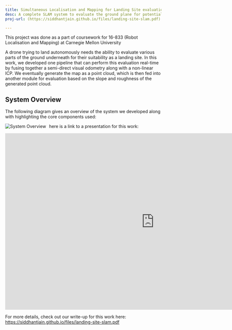 ```yaml
---
title: Simultaneous Localisation and Mapping for Landing Site evaluation for drones
desc: A complete SLAM system to evaluate the ground plane for potential landing sites
proj-url: (https://siddhantjain.github.io/files/landing-site-slam.pdf)

---
```

This project was done as a part of coursework for 16-833 (Robot Localisation and Mapping) at Carnegie Mellon University

A drone trying to land autonomously needs the ability to evaluate various parts of the ground underneath for their suitability as a landing site. In this work, we developed one pipeline that can perform this evaluation real-time by fusing together a semi-direct visual odometry along with a non-linear ICP. We eventually generate the map as a point cloud, which is then fed into another module for evaluation based on the slope and roughness of the generated point cloud. 

## System Overview
The following diagram gives an overview of the system we developed along with highlighting the core components used:

<img src="siddhantjain.github.io/images/system_overview.png"
alt="System Overview"
style="float: left; margin-right: 10px;" />


here is a link to a presentation for this work:

<iframe src="https://docs.google.com/presentation/d/e/2PACX-1vQR2uSJ4D_u4DPDmUxQLdHcBKs3npcm6p5xmnL7RezcFAe3CMYzk_cyg6P9DsTtQsHZ5lGwFqdyyINQ/embed?start=false&loop=false&delayms=10000" frameborder="0" width="960" height="569" allowfullscreen="true" mozallowfullscreen="true" webkitallowfullscreen="true"></iframe>


For more details, check out our write-up for this work here: https://siddhantjain.github.io/files/landing-site-slam.pdf
